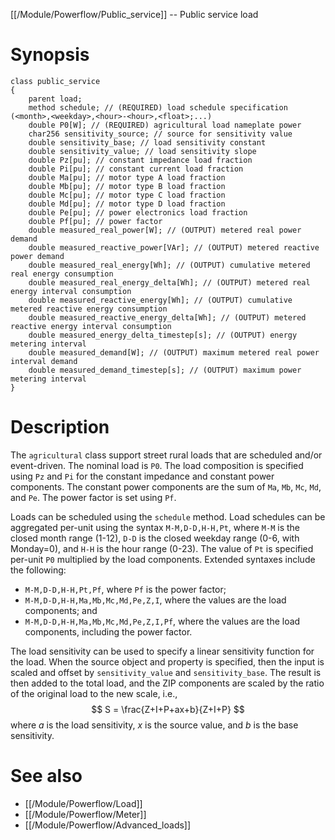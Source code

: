 [[/Module/Powerflow/Public_service]] -- Public service load

# Synopsis

~~~
class public_service 
{
    parent load;
    method schedule; // (REQUIRED) load schedule specification (<month>,<weekday>,<hour>-<hour>,<float>;...)
    double P0[W]; // (REQUIRED) agricultural load nameplate power
    char256 sensitivity_source; // source for sensitivity value
    double sensitivity_base; // load sensitivity constant
    double sensitivity_value; // load sensitivity slope
    double Pz[pu]; // constant impedance load fraction
    double Pi[pu]; // constant current load fraction
    double Ma[pu]; // motor type A load fraction
    double Mb[pu]; // motor type B load fraction
    double Mc[pu]; // motor type C load fraction
    double Md[pu]; // motor type D load fraction
    double Pe[pu]; // power electronics load fraction
    double Pf[pu]; // power factor
    double measured_real_power[W]; // (OUTPUT) metered real power demand
    double measured_reactive_power[VAr]; // (OUTPUT) metered reactive power demand
    double measured_real_energy[Wh]; // (OUTPUT) cumulative metered real energy consumption
    double measured_real_energy_delta[Wh]; // (OUTPUT) metered real energy interval consumption
    double measured_reactive_energy[Wh]; // (OUTPUT) cumulative metered reactive energy consumption
    double measured_reactive_energy_delta[Wh]; // (OUTPUT) metered reactive energy interval consumption
    double measured_energy_delta_timestep[s]; // (OUTPUT) energy metering interval
    double measured_demand[W]; // (OUTPUT) maximum metered real power interval demand
    double measured_demand_timestep[s]; // (OUTPUT) maximum power metering interval
}
~~~

# Description

The `agricultural` class support street rural loads that are scheduled and/or event-driven.  The nominal load is `P0`. The load composition is specified using `Pz` and `Pi` for the constant impedance and constant power components. The constant power components are the sum of `Ma`, `Mb`, `Mc`, `Md`, and `Pe`.  The power factor is set using `Pf`.  

Loads can be scheduled using the `schedule` method. Load schedules can be aggregated per-unit using the syntax `M-M,D-D,H-H,Pt`, where `M-M` is the closed month range (1-12), `D-D` is the closed weekday range (0-6, with Monday=0), and `H-H` is the hour range (0-23).  The value of `Pt` is specified per-unit `P0` multiplied by the load components.  Extended syntaxes include the following:
* `M-M,D-D,H-H,Pt,Pf`, where `Pf` is the power factor;
* `M-M,D-D,H-H,Ma,Mb,Mc,Md,Pe,Z,I`, where the values are the load components; and
* `M-M,D-D,H-H,Ma,Mb,Mc,Md,Pe,Z,I,Pf`, where the values are the load components, including the power factor.

The load sensitivity can be used to specify a linear sensitivity function for the load.  When the source object and property is specified, then the input is scaled and offset by `sensitivity_value` and `sensitivity_base`. The result is then added to the total load, and the ZIP components are scaled by the ratio of the original load to the new scale, i.e.,
$$
    S = \frac{Z+I+P+ax+b}{Z+I+P}
$$
where $a$ is the load sensitivity, $x$ is the source value, and $b$ is the base sensitivity.

# See also

* [[/Module/Powerflow/Load]]
* [[/Module/Powerflow/Meter]]
* [[/Module/Powerflow/Advanced_loads]]
